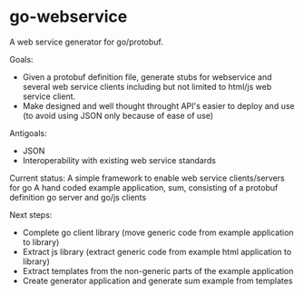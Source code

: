 go-webservice
=============

A web service generator for go/protobuf.

Goals:
* Given a protobuf definition file, generate stubs for webservice and several web service clients including but not limited to html/js web service client.
* Make designed and well thought throught API's easier to deploy and use (to avoid using JSON only because of ease of use)

Antigoals:
* JSON
* Interoperability with existing web service standards

Current status:
A simple framework to enable web service clients/servers for go
A hand coded example application, sum, consisting of a protobuf definition go server and go/js clients

Next steps:
* Complete go client library (move generic code from example application to library)
* Extract js library (extract generic code from example html application to library)
* Extract templates from the non-generic parts of the example application
* Create generator application and generate sum example from templates
